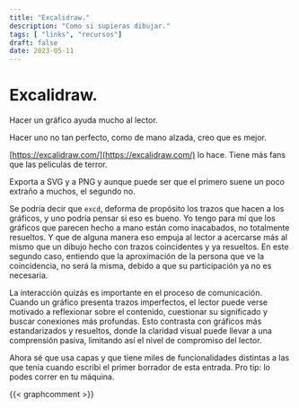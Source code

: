 ```yaml
---
title: "Excalidraw."
description: "Como si supieras dibujar."
tags: [ "links", "recursos"]
draft: false
date: 2023-05-11
---
```


 # Excalidraw.

Hacer un gráfico ayuda mucho al lector.

Hacer uno no tan perfecto, como de mano alzada, creo que es mejor.

[https://excalidraw.com/](https://excalidraw.com/) lo hace. Tiene más fans que las peliculas de terror.

Exporta a SVG  y a PNG y aunque puede ser que el primero suene un poco extraño a muchos, el segundo no.

Se podría decir que ```excd```,  deforma de propósito  los trazos que hacen a  los gráficos,  y uno podría pensar si eso es bueno.  Yo tengo para mí  que  los gráficos  que parecen hecho a mano  están como inacabados,  no totalmente resueltos. Y que de alguna manera eso empuja al lector  a acercarse más  al mismo  que un  dibujo hecho con trazos coincidentes  y ya resueltos.  En este segundo caso,  entiendo que la aproximación de la persona que ve la coincidencia, no será la misma, debido a que  su participación  ya no es necesaria. 

La interacción quizás es importante en el proceso de comunicación. Cuando un gráfico presenta trazos imperfectos, el lector puede verse motivado a reflexionar sobre el contenido, cuestionar su significado y buscar conexiones más profundas. Esto contrasta con gráficos más estandarizados y resueltos, donde la claridad visual puede llevar a una comprensión pasiva, limitando así el nivel de compromiso del lector.

Ahora sé que usa capas y que tiene miles de funcionalidades distintas a las que tenía cuando escribi el primer borrador de esta entrada. Pro tip: lo podes correr en tu máquina.

{{< graphcomment >}}